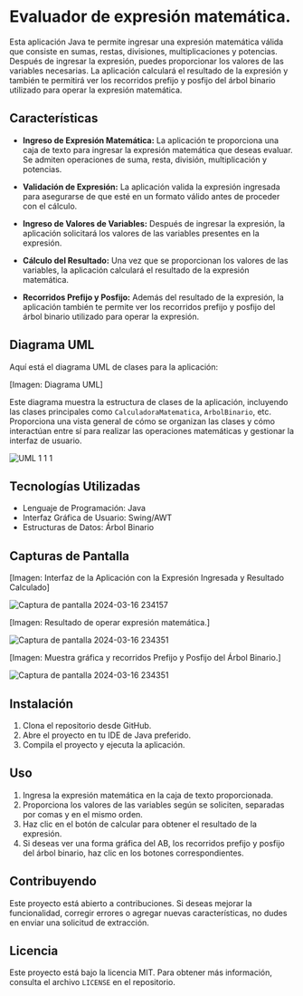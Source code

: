 # Evaluador de expresión matemática.

Esta aplicación Java te permite ingresar una expresión matemática válida que consiste en sumas, restas, divisiones, multiplicaciones y potencias. Después de ingresar la expresión, puedes proporcionar los valores de las variables necesarias.
La aplicación calculará el resultado de la expresión y también te permitirá ver los recorridos prefijo y posfijo del árbol binario utilizado para operar la expresión matemática.

## Características

- **Ingreso de Expresión Matemática:** La aplicación te proporciona una caja de texto para ingresar la expresión matemática que deseas evaluar. Se admiten operaciones de suma, resta, división, multiplicación y potencias.

- **Validación de Expresión:** La aplicación valida la expresión ingresada para asegurarse de que esté en un formato válido antes de proceder con el cálculo.

- **Ingreso de Valores de Variables:** Después de ingresar la expresión, la aplicación solicitará los valores de las variables presentes en la expresión.

- **Cálculo del Resultado:** Una vez que se proporcionan los valores de las variables, la aplicación calculará el resultado de la expresión matemática.

- **Recorridos Prefijo y Posfijo:** Además del resultado de la expresión, la aplicación también te permite ver los recorridos prefijo y posfijo del árbol binario utilizado para operar la expresión.

## Diagrama UML

Aquí está el diagrama UML de clases para la aplicación:

[Imagen: Diagrama UML]

Este diagrama muestra la estructura de clases de la aplicación, incluyendo las clases principales como `CalculadoraMatematica`, `ArbolBinario`, etc. Proporciona una vista general de cómo se organizan las clases y cómo interactúan entre sí para realizar las operaciones matemáticas y gestionar la interfaz de usuario.

![UML 1 1 1](https://github.com/DannyFlores27/ExpresionMatematicaArbol/assets/126033449/3896a9d3-56fe-495c-b94d-d5be95b08137)

## Tecnologías Utilizadas

- Lenguaje de Programación: Java
- Interfaz Gráfica de Usuario: Swing/AWT
- Estructuras de Datos: Árbol Binario

## Capturas de Pantalla

[Imagen: Interfaz de la Aplicación con la Expresión Ingresada y Resultado Calculado]

![Captura de pantalla 2024-03-16 234157](https://github.com/DannyFlores27/ExpresionMatematicaArbol/assets/126033449/4f2bb642-4974-4072-a635-ee782fdc6408)

[Imagen: Resultado de operar expresión matemática.]

![Captura de pantalla 2024-03-16 234351](https://github.com/DannyFlores27/ExpresionMatematicaArbol/assets/126033449/a8b00b64-6d24-4832-aa1b-0e98c8101990)

[Imagen: Muestra gráfica y recorridos Prefijo y Posfijo del Árbol Binario.]

![Captura de pantalla 2024-03-16 234351](https://github.com/DannyFlores27/ExpresionMatematicaArbol/assets/126033449/b6aefaa5-74e8-4107-9957-95dba49c48c0)

## Instalación

1. Clona el repositorio desde GitHub.
2. Abre el proyecto en tu IDE de Java preferido.
3. Compila el proyecto y ejecuta la aplicación.

## Uso

1. Ingresa la expresión matemática en la caja de texto proporcionada.
2. Proporciona los valores de las variables según se soliciten, separadas por comas y en el mismo orden.
3. Haz clic en el botón de calcular para obtener el resultado de la expresión.
4. Si deseas ver una forma gráfica del AB, los recorridos prefijo y posfijo del árbol binario, haz clic en los botones correspondientes.

## Contribuyendo

Este proyecto está abierto a contribuciones. Si deseas mejorar la funcionalidad, corregir errores o agregar nuevas características, no dudes en enviar una solicitud de extracción.

## Licencia

Este proyecto está bajo la licencia MIT. Para obtener más información, consulta el archivo `LICENSE` en el repositorio.

